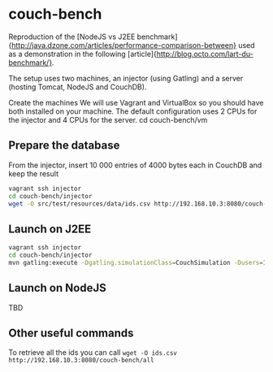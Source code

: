 couch-bench
===========

Reproduction of the [NodeJS vs J2EE benchmark]{http://java.dzone.com/articles/performance-comparison-between} used
as a demonstration in the following [article]{http://blog.octo.com/lart-du-benchmark/}.

The setup uses two machines, an injector (using Gatling) and a server (hosting Tomcat, NodeJS and CouchDB).

Create the machines
We will use Vagrant and VirtualBox so you should have both installed on your machine. The default configuration uses 2 CPUs for the injector and 4 CPUs for the server.
cd couch-bench/vm

Prepare the database
------
From the injector, insert 10 000 entries of 4000 bytes each in CouchDB and keep the result
~~~bash
vagrant ssh injector
cd couch-bench/injector
wget -O src/test/resources/data/ids.csv http://192.168.10.3:8080/couch-bench/inject/10000
~~~

Launch on J2EE
------
~~~bash
vagrant ssh injector
cd couch-bench/injector
mvn gatling:execute -Dgatling.simulationClass=CouchSimulation -Dusers=10
~~~

Launch on NodeJS
------
TBD

Other useful commands
------
To retrieve all the ids you can call `wget -O ids.csv http://192.168.10.3:8080/couch-bench/all`
